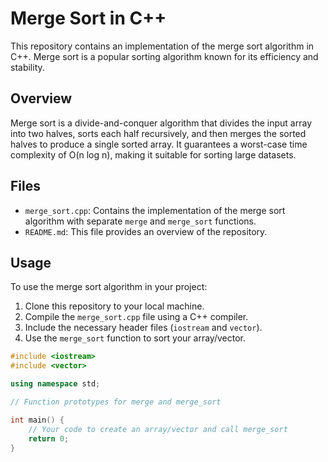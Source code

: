 # Merge Sort in C++

This repository contains an implementation of the merge sort algorithm in C++. Merge sort is a popular sorting algorithm known for its efficiency and stability.

## Overview

Merge sort is a divide-and-conquer algorithm that divides the input array into two halves, sorts each half recursively, and then merges the sorted halves to produce a single sorted array. It guarantees a worst-case time complexity of O(n log n), making it suitable for sorting large datasets.

## Files

- `merge_sort.cpp`: Contains the implementation of the merge sort algorithm with separate `merge` and `merge_sort` functions.
- `README.md`: This file provides an overview of the repository.

## Usage

To use the merge sort algorithm in your project:

1. Clone this repository to your local machine.
2. Compile the `merge_sort.cpp` file using a C++ compiler.
3. Include the necessary header files (`iostream` and `vector`).
4. Use the `merge_sort` function to sort your array/vector.

```cpp
#include <iostream>
#include <vector>

using namespace std;

// Function prototypes for merge and merge_sort

int main() {
    // Your code to create an array/vector and call merge_sort
    return 0;
}
